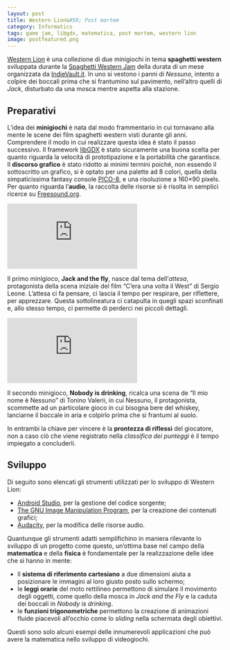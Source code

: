 ```yaml
---
layout: post
title: Western Lion&#58; Post mortem
category: Informatics
tags: game jam, libgdx, matematica, post mortem, western lion
image: postfeatured.png
---
```


[Western Lion](http://www.fahien.me/western-lion/) è una collezione di due minigiochi in tema **spaghetti western** sviluppata durante la [Spaghetti Western Jam](http://itch.io/jam/spaghetti-western-jam) della durata di un mese organizzata da [IndieVault.it](http://www.indievault.it/). In uno si vestono i panni di *Nessuno*, intento a colpire dei boccali prima che si frantumino sul pavimento, nell’altro quelli di *Jack*, disturbato da una mosca mentre aspetta alla stazione.


## Preparativi

L’idea dei **minigiochi** è nata dal modo frammentario in cui tornavano alla mente le scene dei film spaghetti western visti durante gli anni. Comprendere il modo in cui realizzare questa idea è stato il passo successivo. Il framework [libGDX](http://libgdx.badlogicgames.com/) è stato sicuramente una buona scelta per quanto riguarda la velocità di prototipazione e la portabilità che garantisce. Il **discorso grafico** è stato ridotto ai minimi termini poiché, non essendo il sottoscritto un grafico, si è optato per una palette ad 8 colori, quella della simpaticissima fantasy console [PICO-8](http://www.lexaloffle.com/pico-8.php), e una risoluzione a 160×90 pixels. Per quanto riguarda l’**audio**, la raccolta delle risorse si è risolta in semplici ricerce su [Freesound.org](http://freesound.org/).

<div class="videowrapper"><iframe src="https://www.youtube.com/embed/D_tt83itYA8" frameborder="0" allowfullscreen></iframe></div>

Il primo minigioco, **Jack and the fly**, nasce dal tema dell’*attesa*, protagonista della scena iniziale del film “C’era una volta il West” di Sergio Leone. L’attesa ci fa pensare, ci lascia il tempo per respirare, per riflettere, per apprezzare. Questa sottolineatura ci catapulta in quegli spazi sconfinati e, allo stesso tempo, ci permette di perderci nei piccoli dettagli.

<div class="videowrapper"><iframe src="https://www.youtube.com/embed/BNOn63T56dg" frameborder="0" allowfullscreen></iframe></div>

Il secondo minigioco, **Nobody is drinking**, ricalca una scena de “Il mio nome è Nessuno” di Tonino Valerii, in cui Nessuno, il protagonista, scommette ad un particolare gioco in cui bisogna bere del whiskey, lanciarne il boccale in aria e colpirlo prima che si frantumi al suolo.

In entrambi la chiave per vincere è la **prontezza di riflessi** del giocatore, non a caso ciò che viene registrato nella *classifica dei punteggi* è il tempo impiegato a concluderli.

## Sviluppo

Di seguito sono elencati gli strumenti utilizzati per lo sviluppo di Western Lion:

* [Android Studio](http://developer.android.com/tools/studio/index.html), per la gestione del codice sorgente;
* [The GNU Image Manipulation Program](http://www.gimp.org/), per la creazione dei contenuti grafici;
* [Audacity](http://audacityteam.org/), per la modifica delle risorse audio.

Quantunque gli strumenti adatti semplifichino in maniera rilevante lo sviluppo di un progetto come questo, un’ottima base nel campo della **matematica** e della **fisica** è fondamentale per la realizzazione delle idee che si hanno in mente:

* ll **sistema di riferimento cartesiano** a due dimensioni aiuta a posizionare le immagini al loro giusto posto sullo schermo;
* le **leggi orarie** del moto rettilineo permettono di simulare il movimento degli oggetti, come quello della mosca in *Jack and the Fly* e la caduta dei boccali in *Nobody is drinking*.
* le **funzioni trigonometriche** permettono la creazione di animazioni fluide piacevoli all’occhio come lo *sliding* nella schermata degli obiettivi.

Questi sono solo alcuni esempi delle innumerevoli applicazioni che può avere la matematica nello sviluppo di videogiochi.
